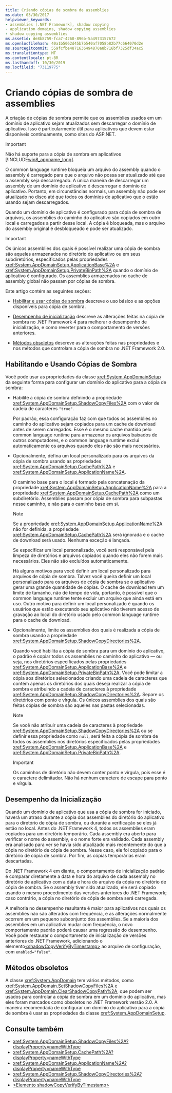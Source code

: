 ```yaml
---
title: Criando cópias de sombra de assemblies
ms.date: 03/30/2017
helpviewer_keywords:
- assemblies [.NET Framework], shadow copying
- application domains, shadow copying assemblies
- shadow copying assemblies
ms.assetid: de8b8759-fca7-4260-896b-5a4973157672
ms.openlocfilehash: 40a1b5062d45b7b540af7058b82b77c664070d2e
ms.sourcegitcommit: 559fcfbe4871636494870a8b716bf7325df34ac5
ms.translationtype: MT
ms.contentlocale: pt-BR
ms.lasthandoff: 10/30/2019
ms.locfileid: "73119775"
---
```

# <a name="shadow-copying-assemblies"></a>Criando cópias de sombra de assemblies

A criação de cópias de sombra permite que os assemblies usados em um domínio de aplicativo sejam atualizados sem descarregar o domínio de aplicativo. Isso é particularmente útil para aplicativos que devem estar disponíveis continuamente, como sites do ASP.NET.

> [!IMPORTANT]
> Não há suporte para a cópia de sombra em aplicativos [!INCLUDE[win8_appname_long](../../../includes/win8-appname-long-md.md)].

O common language runtime bloqueia um arquivo do assembly quando o assembly é carregado para que o arquivo não possa ser atualizado até que o assembly seja descarregado. A única maneira de descarregar um assembly de um domínio de aplicativo é descarregar o domínio de aplicativo. Portanto, em circunstâncias normais, um assembly não pode ser atualizado no disco até que todos os domínios de aplicativo que o estão usando sejam descarregados.

Quando um domínio de aplicativo é configurado para cópia de sombra de arquivos, os assemblies do caminho do aplicativo são copiados em outro local e carregados a partir desse local. A cópia é bloqueada, mas o arquivo do assembly original é desbloqueado e pode ser atualizado.

> [!IMPORTANT]
> Os únicos assemblies dos quais é possível realizar uma cópia de sombra são aqueles armazenados no diretório do aplicativo ou em seus subdiretórios, especificados pelas propriedades <xref:System.AppDomainSetup.ApplicationBase%2A> e <xref:System.AppDomainSetup.PrivateBinPath%2A> quando o domínio de aplicativo é configurado. Os assemblies armazenados no cache de assembly global não passam por cópias de sombra.

Este artigo contém as seguintes seções:

- [Habilitar e usar cópias de sombra](#EnablingAndUsing) descreve o uso básico e as opções disponíveis para cópia de sombra.

- [Desempenho de inicialização](#StartupPerformance) descreve as alterações feitas na cópia de sombra no .NET Framework 4 para melhorar o desempenho de inicialização, e como reverter para o comportamento de versões anteriores.

- [Métodos obsoletos](#ObsoleteMethods) descreve as alterações feitas nas propriedades e nos métodos que controlam a cópia de sombra no .NET Framework 2.0.

<a name="EnablingAndUsing"></a>

## <a name="enabling-and-using-shadow-copying"></a>Habilitando e Usando Cópias de Sombra

Você pode usar as propriedades da classe <xref:System.AppDomainSetup> da seguinte forma para configurar um domínio do aplicativo para a cópia de sombra:

- Habilite a cópia de sombra definindo a propriedade <xref:System.AppDomainSetup.ShadowCopyFiles%2A> com o valor de cadeia de caracteres `"true"`.

  Por padrão, essa configuração faz com que todos os assemblies no caminho do aplicativo sejam copiados para um cache de download antes de serem carregados. Esse é o mesmo cache mantido pelo common language runtime para armazenar os arquivos baixados de outros computadores, e o common language runtime exclui automaticamente os arquivos quando eles não são mais necessários.

- Opcionalmente, defina um local personalizado para os arquivos da cópia de sombra usando as propriedades <xref:System.AppDomainSetup.CachePath%2A> e <xref:System.AppDomainSetup.ApplicationName%2A>.

  O caminho base para o local é formado pela concatenação da propriedade <xref:System.AppDomainSetup.ApplicationName%2A> para a propriedade <xref:System.AppDomainSetup.CachePath%2A> como um subdiretório. Assemblies passam por cópia de sombra para subpastas nesse caminho, e não para o caminho base em si.

  > [!NOTE]
  > Se a propriedade <xref:System.AppDomainSetup.ApplicationName%2A> não for definida, a propriedade <xref:System.AppDomainSetup.CachePath%2A> será ignorada e o cache de download será usado. Nenhuma exceção é lançada.

  Se especificar um local personalizado, você será responsável pela limpeza de diretórios e arquivos copiados quando eles não forem mais necessários. Eles não são excluídos automaticamente.

  Há alguns motivos para você definir um local personalizado para arquivos de cópia de sombra. Talvez você queira definir um local personalizado para os arquivos de cópia de sombra se o aplicativo gerar uma grande quantidade de cópias. O cache de download tem um limite de tamanho, não de tempo de vida, portanto, é possível que o common language runtime tente excluir um arquivo que ainda está em uso. Outro motivo para definir um local personalizado é quando os usuários que estão executando seu aplicativo não tiverem acesso de gravação ao local do diretório usado pelo common language runtime para o cache de download.

- Opcionalmente, limite os assemblies dos quais é realizada a cópia de sombra usando a propriedade <xref:System.AppDomainSetup.ShadowCopyDirectories%2A>.

  Quando você habilita a cópia de sombra para um domínio do aplicativo, o padrão é copiar todos os assemblies no caminho do aplicativo — ou seja, nos diretórios especificados pelas propriedades <xref:System.AppDomainSetup.ApplicationBase%2A> e <xref:System.AppDomainSetup.PrivateBinPath%2A>. Você pode limitar a cópia aos diretórios selecionados criando uma cadeia de caracteres que contém apenas os diretórios dos quais deseja realizar a cópia de sombra e atribuindo a cadeia de caracteres à propriedade <xref:System.AppDomainSetup.ShadowCopyDirectories%2A>. Separe os diretórios com ponto e vírgula. Os únicos assemblies dos quais são feitas cópias de sombra são aqueles nas pastas selecionadas.

  > [!NOTE]
  > Se você não atribuir uma cadeia de caracteres à propriedade <xref:System.AppDomainSetup.ShadowCopyDirectories%2A> ou se definir essa propriedade como `null`, será feita a cópia de sombra de todos os assemblies nos diretórios especificados pelas propriedades <xref:System.AppDomainSetup.ApplicationBase%2A> e <xref:System.AppDomainSetup.PrivateBinPath%2A>.

  > [!IMPORTANT]
  > Os caminhos de diretório não devem conter ponto e vírgula, pois esse é o caractere delimitador. Não há nenhum caractere de escape para ponto e vírgula.

<a name="StartupPerformance"></a>

## <a name="startup-performance"></a>Desempenho da Inicialização

Quando um domínio de aplicativo que usa a cópia de sombra for iniciado, haverá um atraso durante a cópia dos assemblies do diretório do aplicativo para o diretório de cópia de sombra, ou durante a verificação se eles já estão no local. Antes do .NET Framework 4, todos os assemblies eram copiados para um diretório temporário. Cada assembly era aberto para verificar o nome do assembly, e o nome forte era validado. Cada assembly era analisado para ver se havia sido atualizado mais recentemente do que a cópia no diretório de cópia de sombra. Nesse caso, ele foi copiado para o diretório de cópia de sombra. Por fim, as cópias temporárias eram descartadas.

Do .NET Framework 4 em diante, o comportamento de inicialização padrão é comparar diretamente a data e hora do arquivo de cada assembly no diretório de aplicativo com a data e hora do arquivo da cópia no diretório de cópia de sombra. Se o assembly tiver sido atualizado, ele será copiado usando o mesmo procedimento das versões anteriores do .NET Framework; caso contrário, a cópia no diretório de cópia de sombra será carregada.

A melhoria no desempenho resultante é maior para aplicativos nos quais os assemblies não são alterados com frequência, e as alterações normalmente ocorrem em um pequeno subconjunto dos assemblies. Se a maioria dos assemblies em um aplicativo mudar com frequência, o novo comportamento padrão poderá causar uma regressão do desempenho. Você pode restaurar o comportamento de inicialização de versões anteriores do .NET Framework, adicionando o elemento[\<shadowCopyVerifyByTimestamp>](../configure-apps/file-schema/runtime/shadowcopyverifybytimestamp-element.md) ao arquivo de configuração, com `enabled="false"`.

<a name="ObsoleteMethods"></a>

## <a name="obsolete-methods"></a>Métodos obsoletos

A classe <xref:System.AppDomain> tem vários métodos, como <xref:System.AppDomain.SetShadowCopyFiles%2A> e <xref:System.AppDomain.ClearShadowCopyPath%2A>, que podem ser usados para controlar a cópia de sombra em um domínio do aplicativo, mas eles foram marcados como obsoletos no .NET Framework versão 2.0. A maneira recomendada de configurar um domínio do aplicativo para a cópia de sombra é usar as propriedades da classe <xref:System.AppDomainSetup>.

## <a name="see-also"></a>Consulte também

- <xref:System.AppDomainSetup.ShadowCopyFiles%2A?displayProperty=nameWithType>
- <xref:System.AppDomainSetup.CachePath%2A?displayProperty=nameWithType>
- <xref:System.AppDomainSetup.ApplicationName%2A?displayProperty=nameWithType>
- <xref:System.AppDomainSetup.ShadowCopyDirectories%2A?displayProperty=nameWithType>
- [\<Elemento shadowCopyVerifyByTimestamp>](../configure-apps/file-schema/runtime/shadowcopyverifybytimestamp-element.md)
